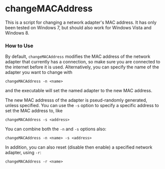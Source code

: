 changeMACAddress
================

This is a script for changing a network adapter's MAC address. It has only been tested on Windows 7, but should also work for Windows Vista and Windows 8.

### How to Use

By default, `changeMACAddress` modifies the MAC address of the network adapter that currently has a connection, so make sure you are connected to the internet before it is used. Alternatively, you can specify the name of the adapter you want to change with

`changeMACAddress -n <name>`

and the executable will set the named adapter to the new MAC address.

The new MAC addresss of the adapter is pseud-randomly generated, unless specified. You can use the `-s` option to specify a specific address to set the MAC address to, like

`changeMACAddress -s <address>`

You can combine both the `-n` and `-s` options also:

`changeMACAddress -n <name> -s <address>`

In addition, you can also reset (disable then enable) a specified network adapter, using `-r`:

`changeMACAddress -r <name>`
